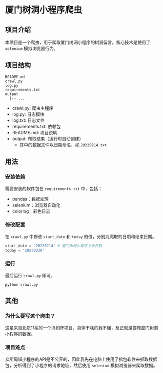 # 厦门树洞小程序爬虫

## 项目介绍

本项目是一个爬虫，用于爬取厦门树洞小程序的树洞留言。核心技术是使用了 `selenium` 模拟浏览器行为。

## 项目结构

```text
README.md
crawl.py
log.py
requirements.txt
output
  |-- ...
```

- crawl.py: 爬虫主程序
- log.py: 日志模块
- log.txt: 日志文件
- requirements.txt: 依赖包
- README.md: 项目说明
- output: 爬取结果（运行时自动创建）
  - 其中的数据文件以日期命名，如 `20220214.txt`

## 用法

### 安装依赖

需要安装的软件包在 `requirements.txt` 中，包括：

- pandas：数据处理
- selenium：浏览器自动化
- colorlog：彩色日志

### 修改配置

在 `crawl.py` 中修改 `start_date` 和 `today` 的值，分别为爬取的日期和结束日期。

```python
start_date = '20220214' # 厦门树洞小程序上线日期
today = '20230330'
```

### 运行

最后运行 `crawl.py` 即可。

```shell
python crawl.py
```

## 其他

### 为什么要写这个爬虫？

这是来自北航11系的一个冯如杯项目，具体干啥的我不懂，反正就是要爬厦门树洞小程序的数据。

### 项目难点

众所周知小程序的API是不公开的，因此我先在电脑上使用了抓包软件来抓取数据包，分析得到了小程序的请求地址，然后使用 `selenium` 模拟浏览器来爬取数据。

